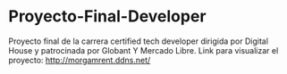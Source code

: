 # Proyecto-Final-Developer
Proyecto final de la carrera certified tech developer dirigida por Digital House y patrocinada por Globant Y Mercado Libre.
Link para visualizar el proyecto: http://morgamrent.ddns.net/
